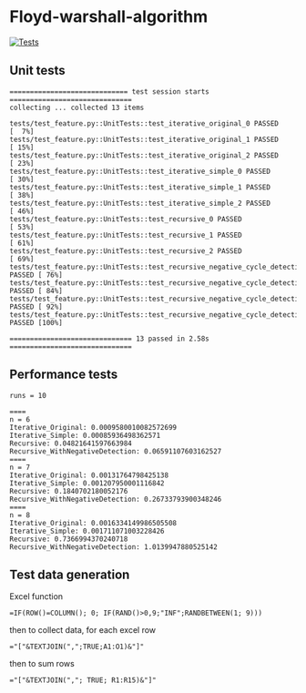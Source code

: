 # Floyd-warshall-algorithm

[![Tests](https://github.com/konradbartecki/floyd-warshall-algorithm/actions/workflows/python-app.yml/badge.svg)](https://github.com/konradbartecki/floyd-warshall-algorithm/actions/workflows/python-app.yml)


## Unit tests

```
============================= test session starts ==============================
collecting ... collected 13 items

tests/test_feature.py::UnitTests::test_iterative_original_0 PASSED       [  7%]
tests/test_feature.py::UnitTests::test_iterative_original_1 PASSED       [ 15%]
tests/test_feature.py::UnitTests::test_iterative_original_2 PASSED       [ 23%]
tests/test_feature.py::UnitTests::test_iterative_simple_0 PASSED         [ 30%]
tests/test_feature.py::UnitTests::test_iterative_simple_1 PASSED         [ 38%]
tests/test_feature.py::UnitTests::test_iterative_simple_2 PASSED         [ 46%]
tests/test_feature.py::UnitTests::test_recursive_0 PASSED                [ 53%]
tests/test_feature.py::UnitTests::test_recursive_1 PASSED                [ 61%]
tests/test_feature.py::UnitTests::test_recursive_2 PASSED                [ 69%]
tests/test_feature.py::UnitTests::test_recursive_negative_cycle_detection_success_0 PASSED [ 76%]
tests/test_feature.py::UnitTests::test_recursive_negative_cycle_detection_success_1 PASSED [ 84%]
tests/test_feature.py::UnitTests::test_recursive_negative_cycle_detection_success_2 PASSED [ 92%]
tests/test_feature.py::UnitTests::test_recursive_negative_cycle_detection_throws PASSED [100%]

============================== 13 passed in 2.58s ==============================
```

## Performance tests

```
runs = 10

====
n = 6
Iterative_Original: 0.0009580010082572699
Iterative_Simple: 0.00085936498362571
Recursive: 0.04821641597663984
Recursive_WithNegativeDetection: 0.06591107603162527
====
n = 7
Iterative_Original: 0.00131764798425138
Iterative_Simple: 0.001207950001116842
Recursive: 0.1840702180052176
Recursive_WithNegativeDetection: 0.26733793900348246
====
n = 8
Iterative_Original: 0.0016334149986505508
Iterative_Simple: 0.001711071003228426
Recursive: 0.7366994370240718
Recursive_WithNegativeDetection: 1.0139947880525142
```


## Test data generation

Excel function

`=IF(ROW()=COLUMN(); 0; IF(RAND()>0,9;"INF";RANDBETWEEN(1; 9)))`

then to collect data, for each excel row

`="["&TEXTJOIN(",";TRUE;A1:O1)&"]"`

then to sum rows

`="["&TEXTJOIN(","; TRUE; R1:R15)&"]"`
